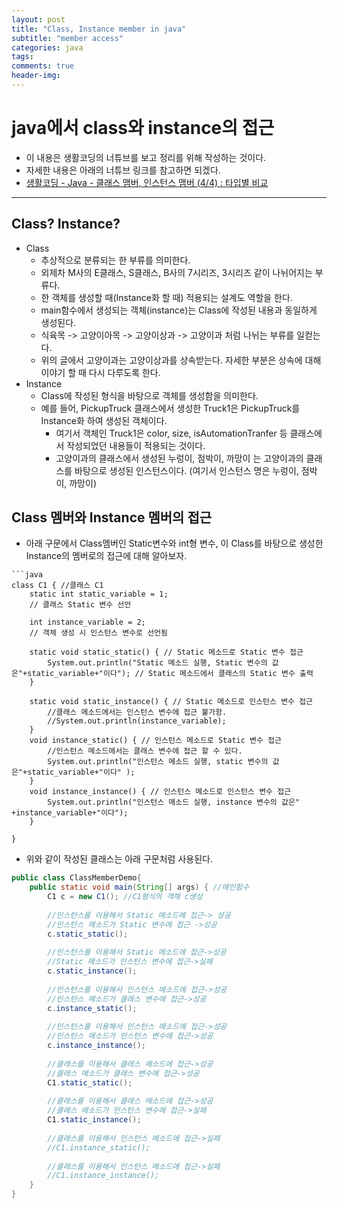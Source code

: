 ```yaml
---  
layout: post  
title: "Class, Instance member in java"  
subtitle: "member access"  
categories: java
tags: 
comments: true  
header-img:
---  
```


# java에서 class와 instance의 접근
- 이 내용은 생활코딩의 너튜브를 보고 정리를 위해 작성하는 것이다.
- 자세한 내용은 아래의 너튜브 링크를 참고하면 되겠다.
- [생활코딩 - Java - 클래스 맴버, 인스턴스 맴버 (4/4) : 타입별 비교](https://youtu.be/AiquVwHyeGQ)
---
## Class? Instance?
- Class
	- 추상적으로 분류되는 한 부류를 의미한다.
	- 외제차 M사의 E클래스, S클래스, B사의 7시리즈, 3시리즈 같이 나뉘어지는 부류다. 
	- 한 객체를 생성할 때(Instance화 할 때) 적용되는 설계도 역할을 한다.
	- main함수에서 생성되는 객체(instance)는 Class에 작성된 내용과 동일하게 생성된다.
	- 식육목 -> 고양이아목 -> 고양이상과 -> 고양이과 처럼 나뉘는 부류를 일컫는다.
	- 위의 글에서 고양이과는 고양이상과를 상속받는다. 자세한 부분은 상속에 대해 이야기 할 때 다시 다루도록 한다. 
- Instance
	- Class에 작성된 형식을 바탕으로 객체를 생성함을 의미한다.
    - 예를 들어, PickupTruck 클래스에서 생성한 Truck1은 PickupTruck를 Instance화 하여 생성된 객체이다.
      - 여기서 객체인 Truck1은 color, size, isAutomationTranfer 등 클래스에서 작성되었던 내용들이 적용되는 것이다.
      - 고양이과의 클래스에서 생성된 누렁이, 점박이, 까망이 는 고양이과의 클래스를 바탕으로 생성된 인스턴스이다. (여기서 인스턴스 명은 누렁이, 점박이, 까망이) 

## Class 멤버와 Instance 멤버의 접근
- 아래 구문에서 Class멤버인 Static변수와 int형 변수, 이 Class를 바탕으로 생성한 Instance의 멤버로의 접근에 대해 알아보자.
```
```java
class C1 { //클래스 C1
	static int static_variable = 1;
	// 클래스 Static 변수 선언
	
	int instance_variable = 2;
	// 객체 생성 시 인스턴스 변수로 선언됨
	
	static void static_static() { // Static 메소드로 Static 변수 접근
		System.out.println("Static 메소드 실행, Static 변수의 값은"+static_variable+"이다"); // Static 메소드에서 클래스의 Static 변수 출력
	}
	
	static void static_instance() { // Static 메소드로 인스턴스 변수 접근
		//클래스 메소드에서는 인스턴스 변수에 접근 불가함.
		//System.out.println(instance_variable);
	}
	void instance_static() { // 인스턴스 메소드로 Static 변수 접근
		//인스턴스 메소드에서는 클래스 변수에 접근 할 수 있다.
		System.out.println("인스턴스 메소드 실행, static 변수의 값은"+static_variable+"이다" );
	}
	void instance_instance() { // 인스턴스 메소드로 인스턴스 변수 접근
		System.out.println("인스턴스 메소드 실행, instance 변수의 값은" +instance_variable+"이다");
	}

}
```

- 위와 같이 작성된 클래스는 아래 구문처럼 사용된다.

```java
public class ClassMemberDemo{
	public static void main(String[] args) { //메인함수
		C1 c = new C1(); //C1형식의 객채 c생성
		
		//인스턴스를 이용해서 Static 메소드에 접근-> 성공
		//인스턴스 메소드가 Static 변수에 접근 ->성공
		c.static_static();
		
		//인스턴스를 이용해서 Static 메소드에 접근->성공
		//Static 메소드가 인스턴스 변수에 접근->실패
		c.static_instance();
		
		//인스턴스를 이용해서 인스턴스 메소드에 접근->성공
		//인스턴스 메소드가 클래스 변수에 접근->성공
		c.instance_static();
		
		//인스턴스를 이용해서 인스턴스 메소드에 접근->성공
		//인스턴스 메소드가 인스턴스 변수에 접근->성공
		c.instance_instance();
		
		//클래스를 이용해서 클래스 메소드에 접근->성공
		//클래스 메소드가 클래스 변수에 접근->성공
		C1.static_static();
		
		//클래스를 이용해서 클래스 메소드에 접근->성공
		//클래스 메소드가 인스턴스 변수에 접근->실패
		C1.static_instance();
		
		//클래스를 이용해서 인스턴스 메소드에 접근->실패
		//C1.instance_static();
		
		//클래스를 이용해서 인스턴스 메소드에 접근->실패
		//C1.instance_instance();
	}
}
```